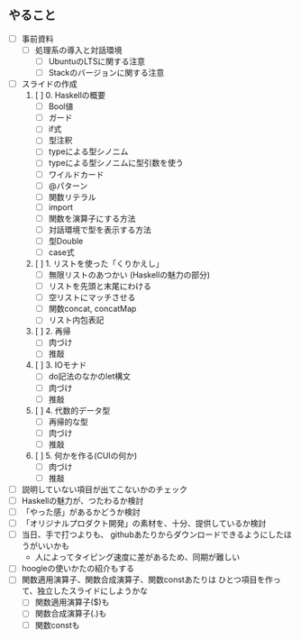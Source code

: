 やること
--------

* [ ] 事前資料
	+ [ ] 処理系の導入と対話環境
		- [ ] UbuntuのLTSに関する注意
		- [ ] Stackのバージョンに関する注意
* [ ] スライドの作成
	1. [ ] 0. Haskellの概要
		- [ ] Bool値
		- [ ] ガード
		- [ ] if式
		- [ ] 型注釈
		- [ ] typeによる型シノニム
		- [ ] typeによる型シノニムに型引数を使う
		- [ ] ワイルドカード
		- [ ] @パターン
		- [ ] 関数リテラル
		- [ ] import
		- [ ] 関数を演算子にする方法
		- [ ] 対話環境で型を表示する方法
		- [ ] 型Double
		- [ ] case式
	2. [ ] 1. リストを使った「くりかえし」
		- [ ] 無限リストのあつかい (Haskellの魅力の部分)
		- [ ] リストを先頭と末尾にわける
		- [ ] 空リストにマッチさせる
		- [ ] 関数concat, concatMap
		- [ ] リスト内包表記
	3. [ ] 2. 再帰
		- [ ] 肉づけ
		- [ ] 推敲
	4. [ ] 3. IOモナド
		- [ ] do記法のなかのlet構文
		- [ ] 肉づけ
		- [ ] 推敲
	5. [ ] 4. 代数的データ型
		- [ ] 再帰的な型
		- [ ] 肉づけ
		- [ ] 推敲
	6. [ ] 5. 何かを作る(CUIの何か)
		- [ ] 肉づけ
		- [ ] 推敲
* [ ] 説明していない項目が出てこないかのチェック
* [ ] Haskellの魅力が、つたわるか検討
* [ ] 「やった感」があるかどうか検討
* [ ] 「オリジナルプロダクト開発」の素材を、十分、提供しているか検討
* [ ] 当日、手で打つよりも、
	githubあたりからダウンロードできるようにしたほうがいいかも
	+ 人によってタイピング速度に差があるため、同期が難しい
* [ ] hoogleの使いかたの紹介もする
* [ ] 関数適用演算子、関数合成演算子、関数constあたりは
	ひとつ項目を作って、独立したスライドにしようかな
	+ [ ] 関数適用演算子($)も
	+ [ ] 関数合成演算子(.)も
	+ [ ] 関数constも
